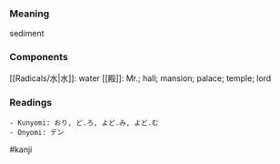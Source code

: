 ### Meaning

sediment

### Components

[[Radicals/水|水]]: water [[殿]]: Mr.; hall; mansion; palace; temple; lord

### Readings

```
- Kunyomi: おり, ど.ろ, よど.み, よど.む
- Onyomi: デン
```

#kanji